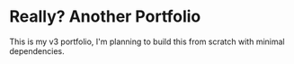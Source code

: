 # Really? Another Portfolio

This is my v3 portfolio, I'm planning to build this from scratch with minimal dependencies.
